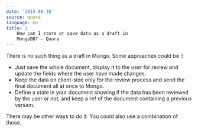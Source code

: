 ```yaml
---
date: '2015-08-28'
source: quora
language: en
title: |
    How can I store or save data as a draft in
    MongoDB? - Quora
---
```


There is no such thing as a draft in Mongo. Some approaches could be :\

-   Just save the whole document, display it to the user for review and
    update the fields where the user have made changes.
-   Keep the data on client-side only for the review process and send
    the final document all at once to Mongo.
-   Define a state in your document showing if the data has been
    reviewed by the user or not, and keep a ref of the document
    containing a previous version.

There may be other ways to do it. You could also use a combination of
those.
